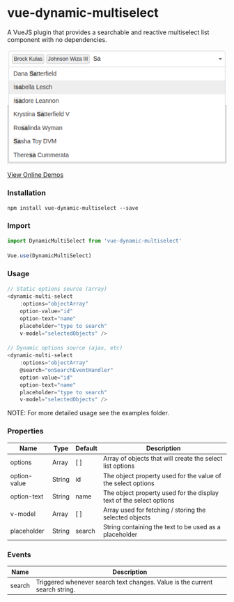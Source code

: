 # vue-dynamic-multiselect
A VueJS plugin that provides a searchable and reactive multiselect list component with no dependencies.

![alt text](https://raw.githubusercontent.com/silasmontgomery/vue-dynamic-multiselect/master/src/images/dynamic-multiselect.png "vue-dynamic-multiselect screenshot")

[View Online Demos](http://demos.reticent.net/vue-dynamic-multiselect)

### Installation
```
npm install vue-dynamic-multiselect --save
```

### Import
```javascript
import DynamicMultiSelect from 'vue-dynamic-multiselect'

Vue.use(DynamicMultiSelect)
```

### Usage
```javascript
// Static options source (array)
<dynamic-multi-select 
    :options="objectArray"
    option-value="id"
    option-text="name"
    placeholder="type to search"
    v-model="selectedObjects" />

// Dynamic options source (ajax, etc)
<dynamic-multi-select 
    :options="objectArray"
    @search="onSearchEventHandler"
    option-value="id"
    option-text="name"
    placeholder="type to search"
    v-model="selectedObjects" />
```

NOTE: For more detailed usage see the examples folder.

### Properties
| Name         | Type   | Default | Description                         |
| ------------ | ------ | ------- | ------------------------------------------------------------------- |
| options      | Array  | [ ]     | Array of objects that will create the select list options           |
| option-value | String | id      | The object property used for the value of the select options        |
| option-text  | String | name    | The object property used for the display text of the select options |
| v-model      | Array  | [ ]     | Array used for fetching / storing the selected objects              |
| placeholder  | String | search  | String containing the text to be used as a placeholder              |

### Events
| Name   | Description                                                                 |
| ------ | --------------------------------------------------------------------------- |
| search | Triggered whenever search text changes. Value is the current search string. |